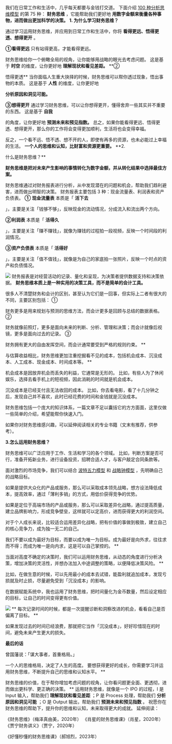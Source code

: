 我们在日常工作和生活中，几乎每天都要与金钱打交道。  下面介绍 [100 种分析思维模型](https://mp.weixin.qq.com/mp/appmsgalbum?__biz=MzA4ODE2OTIxMw==&action=getalbum&album_id=1701638273011351554#wechat_redirect) 的第 75 种： **财务思维** ，它能帮助我们更好地 **用数字金额来衡量各种事物，进而做出更加科学的决策。** **1. 为什么学习财务思维？**

通过学习运用财务思维，并应用到日常工作和生活中，你将 **看得更远、悟得更透、想得更开** 。 

**①看得更远** 只有站得更高，才能看得更远。

财务思维给你一个俯瞰全局的视角，让你能够用战略的眼光去考虑问题。  这是基于 **时空** 的维度，让你更好地 **理解现状和看见差距。** **②

悟得更透** 当你面临人生重大抉择的时候，财务思维可以帮你透过现象，悟出事物的本质。  这是基于 **人性** 的维度，让你更好地

**分析原因和洞见可能。**

**③想得更开** 通过学习财务思维，可以让你想得更开，懂得舍弃一些其实并不重要的东西。  这是基于 **自我**

的角度，让你更好地 **预测未来和预见指数。** 总之，如果你能看得更远、悟得更透、想得更开，那么你的工作将会变得更加顺利，生活将也会变得幸福。

反之，一个看不远、悟不透、想不开的人，即使有再多的资源，也未必能过上幸福的生活。  **一个人的思维和认知，比财富和资源更重要。** **2.

什么是财务思维？**

 **财务思维是把对未来产生影响的事情转化为数字金额，并从转化结果中选择最佳方案。**

财务思维通过对财务报表进行分析，从中发现潜在的问题和机会，帮助我们趋利避害，进而做出明智的决策。  财务报表主要包括 3 种：现金流量表、利润表和资产负债表。  **①** **现金流量表** 本质是「 **活下去**

」，主要是关注「钱够不够」，反映现金的流动情况，分成流入和流出两个方向。 

**②利润表** 本质是「 **活得久**

」，主要是关注「赚不赚钱」，就像为赚钱的过程拍一段视频，反映一个时间段的利润情况。 

**③资产负债表** 本质是「 **活得好**

」，主要是关注「值不值钱」，就像是为自己的家底拍一张照片，反映一个时点的资产和负债情况。

![](https://mmbiz.qpic.cn/mmbiz_png/giaycic3UNwo3vIbFzKicYRjdMQY2My09DcAt7gK4FUlcfU5ibEz8n2VCRu9FncP1nbppVFKJrLsSXsk01fTOhia85g/640?wx_fmt=png) 财务报表是对经营活动的记录、量化和呈现，为决策者提供数据支持和决策依据。  **财务思维本质上是一种实用的决策工具，而不是简单的会计工具。**

很多人不清楚财务和会计的区别，甚至认为它们是一回事，但实际上二者有很大的不同，主要区别包括：  ①

财务更多是用来规划与预测的思维方法，而会计更多是回顾与总结的数据表格。  ②

财务就像前照灯，更多是面向未来的判断、分析、管理和决策；而会计就像后视镜，更多是面向过去的记录。  ③

财务拥有更大的自由发挥空间，而会计通常要受到严格的规则约束。  **

与估算收益相比，财务思维更加注重挖掘看不见的成本，包括机会成本、沉没成本、人工成本、现金成本、时间成本等。  **

机会成本是因放弃机会而丢失的利益，它通常是无形的。  比如，有些人为了休闲娱乐，选择去看手机上的短视频，因此消耗的时间就是机会成本。

沉没成本是已经支付且无法收回的成本。  比如，你去看电影，看了十几分钟之后，发现自己并不喜欢，此时已经花费的时间和金钱就是沉没成本。

财务思维包括一个庞大的知识体系，一篇文章不足以囊括它的方方面面，这里仅做一些简单的介绍，希望能帮你快速入门。

如果你对财务思维感兴趣，可以延伸阅读相关的专业书籍（文末有推荐，供参考）。

**3.怎么运用财务思维？**

财务思维可以广泛应用于工作、生活和学习的各个领域。  比如，判断方案是否可行，准备开拓新业务，进行设备投资，招聘合适人才，与客户敲定合同条款等。

面对激烈的市场竞争，我们可以结合 [波特五力模型](https://mp.weixin.qq.com/s?__biz=MzA4ODE2OTIxMw==&mid=2653479067&idx=1&sn=fcc7cbabdba452348c16ff15b7765865&scene=21#wechat_redirect) 和 [战略钟模型](https://mp.weixin.qq.com/s?__biz=MzA4ODE2OTIxMw==&mid=2653479148&idx=1&sn=cc3296c34f31542d13dbed0d98dccf5b&scene=21#wechat_redirect) ，先明确自己的战略目标。

如果是提供大众化的产品或服务，那么可以采取成本领先战略，想方设法降低成本，提高效率，通过「薄利多销」的方式，用低价获得竞争的优势。

如果是定位于高端市场的产品或服务，那么可以采取差异化战略，通过提高质量，建立品牌影响力，形成竞争壁垒，这样就可以定高价，进而获得更大的利润空间。

对于个人成长来说，比较适合运用差异化战略，把有价值的事做到极致，建立自己的核心竞争力，成为独一无二的自己。

我们不要以成为最好为目标，而要以成为唯一为目标。成为最好是向外求，往往求而不得；而成为唯一是向内求，这是可以自己掌控的。  **

当面对高度不确定的决策时，我们可以运用财务思维，从动态的角度进行分析决策，增加决策的灵活性，并想办法加入中途调整的策略，以便降低决策风险。  **

比如，在做生意的时候，可以先用最小的成本去试错，能盈利就追加成本，发现亏损就及时止损，尽量避免受到「沉没成本」的影响。

在数据赋能系统中，我也运用了财务思维，把时间量化为金币数量，然后设定相应的目标，让自己的时间变得更有价值。

![](https://mmbiz.qpic.cn/mmbiz_png/giaycic3UNwo3YwzPhXo80VAc4TLGt88LPEWLFTmCiahMkxCFxTnyKzgBwPLTzmph7gVicJ1K1FxuHj2yP6Z891G7g/640?wx_fmt=png) ** 每次记录时间的时候，都是一次提醒诊断和洞察改进的机会，看看自己是否偏离了目标。  **

如果发现过去的时间已经浪费，那就把它当作「沉没成本」，好好珍惜现在的时间，避免未来产生更大的损失。  

**最后的话**

 曾国藩说：「谋大事者，首重格局。」

一个人的思维格局，决定了人生的高度。  要想获得更好的成长，你需要学习并运用财务思维，不断提升自己的思维和认知水平。  **

财务思维的价值，在于帮你增加考虑问题的视角，让你看问题更全面、更透彻，进而做出更科学、更正确的决策。  ** 运用财务思维，就像是一个 IPO 的过程，I 是 Input 输入，帮助我们 **理解现状和看见差距** ；P 是 Process 处理，帮助我们 **分析原因和洞见可能** ；O 是 Output 输出，帮助我们 **预测未来和预见指数** 。  祝愿你在财务思维的帮助下，提升你的思维和认知，未来取得更大的成就。  延伸阅读：

《财务思维》（梅泽真由美，2020年）  《肖星的财务思维课》（肖星，2020年）  《贾宁财务讲义》（贾宁，2020年）

《好懂秒懂的财务思维课》（郝旭烈，2023年） 